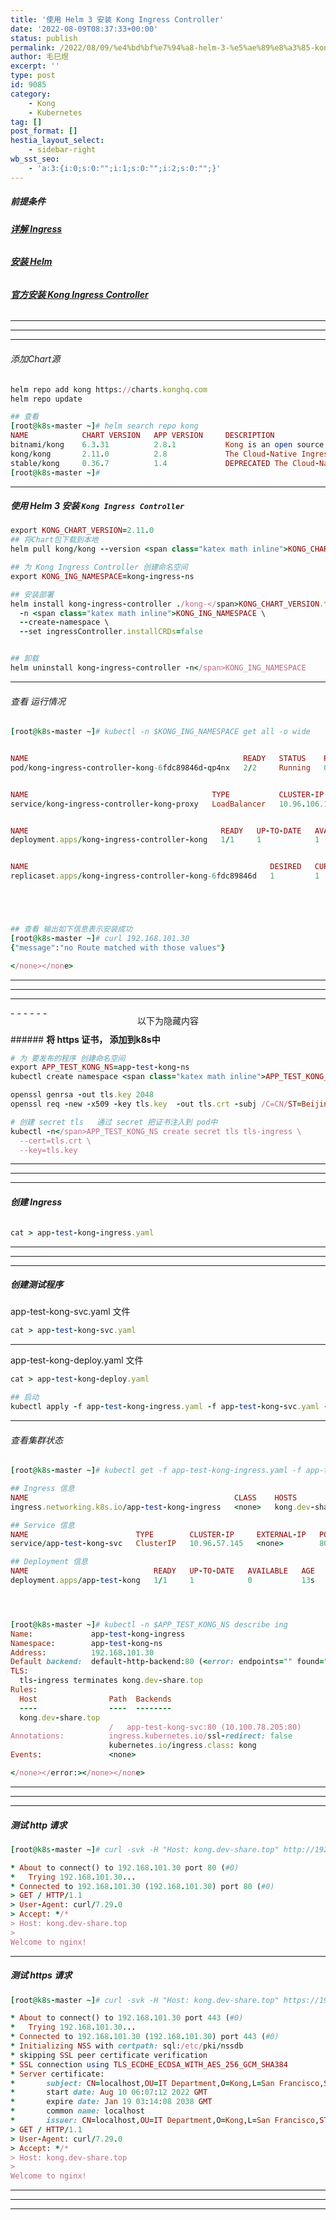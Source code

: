 ```yaml
---
title: '使用 Helm 3 安装 Kong Ingress Controller'
date: '2022-08-09T08:37:33+00:00'
status: publish
permalink: /2022/08/09/%e4%bd%bf%e7%94%a8-helm-3-%e5%ae%89%e8%a3%85-kong-ingress-controller
author: 毛巳煜
excerpt: ''
type: post
id: 9085
category:
    - Kong
    - Kubernetes
tag: []
post_format: []
hestia_layout_select:
    - sidebar-right
wb_sst_seo:
    - 'a:3:{i:0;s:0:"";i:1;s:0:"";i:2;s:0:"";}'
---
```

##### 前提条件

###### **[详解 Ingress](http://www.dev-share.top/2019/03/15/k8s-%e9%85%8d%e7%bd%ae-ingress%e5%ae%9a%e4%b9%89%e7%9a%84%e8%b7%af%e7%94%b1%e8%a7%84%e5%88%99%e9%9b%86/ "详解 Ingress")**

###### **[安装 Helm](http://www.dev-share.top/2020/07/16/helm-%e5%ae%89%e8%a3%85-%e4%bd%bf%e7%94%a8/ "安装 Helm")**

###### **[官方安装 Kong Ingress Controller](https://github.com/Kong/kubernetes-ingress-controller#get-started "官方安装 Kong Ingress Controller")**

- - - - - -

- - - - - -

- - - - - -

###### 添加Chart源

```ruby
helm repo add kong https://charts.konghq.com
helm repo update

## 查看
[root@k8s-master ~]# helm search repo kong
NAME            CHART VERSION   APP VERSION     DESCRIPTION
bitnami/kong    6.3.31          2.8.1           Kong is an open source Microservice API gateway...
kong/kong       2.11.0          2.8             The Cloud-Native Ingress and API-management
stable/kong     0.36.7          1.4             DEPRECATED The Cloud-Native Ingress and API-man...
[root@k8s-master ~]#

```

- - - - - -

##### **使用 Helm 3 安装 `Kong Ingress Controller`**

```ruby
export KONG_CHART_VERSION=2.11.0
## 将Chart包下载到本地
helm pull kong/kong --version <span class="katex math inline">KONG_CHART_VERSION

## 为 Kong Ingress Controller 创建命名空间
export KONG_ING_NAMESPACE=kong-ingress-ns

## 安装部署
helm install kong-ingress-controller ./kong-</span>KONG_CHART_VERSION.tgz \
  -n <span class="katex math inline">KONG_ING_NAMESPACE \
  --create-namespace \
  --set ingressController.installCRDs=false


## 卸载
helm uninstall kong-ingress-controller -n</span>KONG_ING_NAMESPACE


```

- - - - - -

###### 查看 运行情况

```ruby
[root@k8s-master ~]# kubectl -n $KONG_ING_NAMESPACE get all -o wide


NAME                                                READY   STATUS    RESTARTS   AGE   IP              NODE            NOMINATED NODE   READINESS GATES
pod/kong-ingress-controller-kong-6fdc89846d-qp4nx   2/2     Running   0          45s   10.100.78.201   k8s-worker-04   <none>           <none>


NAME                                         TYPE           CLUSTER-IP      EXTERNAL-IP      PORT(S)                      AGE   SELECTOR
service/kong-ingress-controller-kong-proxy   LoadBalancer   10.96.106.189   192.168.101.30   80:32085/TCP,443:31299/TCP   45s   app.kubernetes.io/component=app,app.kubernetes.io/instance=kong-ingress-controller,app.kubernetes.io/name=kong


NAME                                           READY   UP-TO-DATE   AVAILABLE   AGE   CONTAINERS                 IMAGES                                            SELECTOR
deployment.apps/kong-ingress-controller-kong   1/1     1            1           45s   ingress-controller,proxy   kong/kubernetes-ingress-controller:2.5,kong:2.8   app.kubernetes.io/component=app,app.kubernetes.io/instance=kong-ingress-controller,app.kubernetes.io/name=kong


NAME                                                      DESIRED   CURRENT   READY   AGE   CONTAINERS                 IMAGES                                            SELECTOR
replicaset.apps/kong-ingress-controller-kong-6fdc89846d   1         1         1       45s   ingress-controller,proxy   kong/kubernetes-ingress-controller:2.5,kong:2.8   app.kubernetes.io/component=app,app.kubernetes.io/instance=kong-ingress-controller,app.kubernetes.io/name=kong,pod-template-hash=6fdc89846d





## 查看 输出如下信息表示安装成功
[root@k8s-master ~]# curl 192.168.101.30
{"message":"no Route matched with those values"}

</none></none>
```

- - - - - -

- - - - - -

- - - - - -

<div style="overflow:hidden; clear:both; width: 100%; height: 40px; position: relative;">- - - - - -

 <span style="position: absolute;top: 50%;left: 50%; transform: translate(-50%, -50%); background-color: white;">以下为隐藏内容</span> </div> ###### **将 https 证书， 添加到k8s中**

```ruby
# 为 要发布的程序 创建命名空间
export APP_TEST_KONG_NS=app-test-kong-ns
kubectl create namespace <span class="katex math inline">APP_TEST_KONG_NS

openssl genrsa -out tls.key 2048
openssl req -new -x509 -key tls.key  -out tls.crt -subj /C=CN/ST=Beijing/O=DevOps/CN=kong.dev-share.top

# 创建 secret tls   通过 secret 把证书注入到 pod中
kubectl -n</span>APP_TEST_KONG_NS create secret tls tls-ingress \
  --cert=tls.crt \
  --key=tls.key


```

- - - - - -

- - - - - -

- - - - - -

###### **创建 Ingress**

```ruby
cat > app-test-kong-ingress.yaml 
```

- - - - - -

- - - - - -

- - - - - -

##### 创建测试程序

app-test-kong-svc.yaml 文件

```ruby
cat > app-test-kong-svc.yaml 
```

- - - - - -

app-test-kong-deploy.yaml 文件

```ruby
cat > app-test-kong-deploy.yaml 
```

```ruby
## 启动
kubectl apply -f app-test-kong-ingress.yaml -f app-test-kong-svc.yaml -f app-test-kong-deploy.yaml


```

- - - - - -

###### 查看集群状态

```ruby
[root@k8s-master ~]# kubectl get -f app-test-kong-ingress.yaml -f app-test-kong-svc.yaml -f app-test-kong-deploy.yaml

## Ingress 信息
NAME                                              CLASS    HOSTS                ADDRESS          PORTS     AGE
ingress.networking.k8s.io/app-test-kong-ingress   <none>   kong.dev-share.top   192.168.101.30   80, 443   13s

## Service 信息
NAME                        TYPE        CLUSTER-IP     EXTERNAL-IP   PORT(S)   AGE
service/app-test-kong-svc   ClusterIP   10.96.57.145   <none>        80/TCP    13s

## Deployment 信息
NAME                            READY   UP-TO-DATE   AVAILABLE   AGE
deployment.apps/app-test-kong   1/1     1            0           13s




[root@k8s-master ~]# kubectl -n $APP_TEST_KONG_NS describe ing
Name:             app-test-kong-ingress
Namespace:        app-test-kong-ns
Address:          192.168.101.30
Default backend:  default-http-backend:80 (<error: endpoints="" found="" not="">)
TLS:
  tls-ingress terminates kong.dev-share.top
Rules:
  Host                Path  Backends
  ----                ----  --------
  kong.dev-share.top
                      /   app-test-kong-svc:80 (10.100.78.205:80)
Annotations:          ingress.kubernetes.io/ssl-redirect: false
                      kubernetes.io/ingress.class: kong
Events:               <none>

</none></error:></none></none>
```

- - - - - -

- - - - - -

- - - - - -

##### 测试 http 请求

```ruby
[root@k8s-master ~]# curl -svk -H "Host: kong.dev-share.top" http://192.168.101.30 | grep -E "title"

* About to connect() to 192.168.101.30 port 80 (#0)
*   Trying 192.168.101.30...
* Connected to 192.168.101.30 (192.168.101.30) port 80 (#0)
> GET / HTTP/1.1
> User-Agent: curl/7.29.0
> Accept: */*
> Host: kong.dev-share.top
>
Welcome to nginx!


```

- - - - - -

##### 测试 https 请求

```ruby
[root@k8s-master ~]# curl -svk -H "Host: kong.dev-share.top" https://192.168.101.30 | grep -E "title"

* About to connect() to 192.168.101.30 port 443 (#0)
*   Trying 192.168.101.30...
* Connected to 192.168.101.30 (192.168.101.30) port 443 (#0)
* Initializing NSS with certpath: sql:/etc/pki/nssdb
* skipping SSL peer certificate verification
* SSL connection using TLS_ECDHE_ECDSA_WITH_AES_256_GCM_SHA384
* Server certificate:
*       subject: CN=localhost,OU=IT Department,O=Kong,L=San Francisco,ST=California,C=US
*       start date: Aug 10 06:07:12 2022 GMT
*       expire date: Jan 19 03:14:08 2038 GMT
*       common name: localhost
*       issuer: CN=localhost,OU=IT Department,O=Kong,L=San Francisco,ST=California,C=US
> GET / HTTP/1.1
> User-Agent: curl/7.29.0
> Accept: */*
> Host: kong.dev-share.top
>
Welcome to nginx!


```

- - - - - -

- - - - - -

- - - - - -